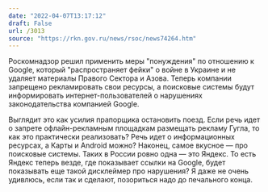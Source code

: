 ```yaml
---
date: "2022-04-07T13:17:12"
draft: False
url: /3013
source: "https://rkn.gov.ru/news/rsoc/news74264.htm"
---
```


Роскомнадзор решил применить меры "понуждения" по отношению к Google, который "распространяет фейки" о войне в Украине и не удаляет материалы Правого Сектора и Азова. Теперь компании запрещено рекламировать свои ресурсы, а поисковые системы будут информировать интернет-пользователей о нарушениях законодательства компанией Google.

Выглядит это как усилия прапорщика остановить поезд. Если речь идет о запрете офлайн-рекламным площадкам размещать рекламу Гугла, то как это практически реализовать? Речь идет о информационных ресурсах, а Карты и Android можно? Наконец, самое вкусное — про поисковые системы. Таких в России ровно одна — это Яндекс. То есть Яндекс теперь везде, где показывает ссылки на Google, будет показывать еще такой дисклеймер про нарушения? Я даже не очень удивлюсь, если так и сделают, позориться надо до печального конца.
